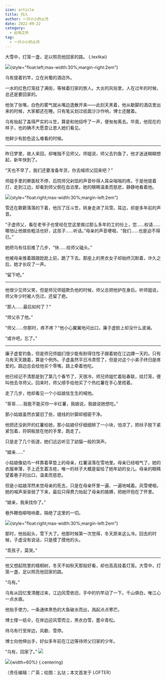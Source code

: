 ```yaml
---
icon: article
title: 归人
author: 一只小小的止月
date: 2022-09-22
category:
  - 此地之外
tag:
  - 一只小小的止月
---
```


大雪中，灯笼一盏，足以照亮他回家的路。 {.textkai}

<!-- more -->

<div>

![](./res/illustration/乌有1..webp){style="float:left;max-width:30%;margin-right:2em"}

乌有提着钓竿，立在尚蜀的酒店外。

一水的红色灯笼挂了满街，等候着归家的旅人。大炎的风俗里，人在过年的时候，总还是要回家的。

他张了张嘴，白色的雾气就从嘴边逸散开来——此刻天黑着，他从歇脚的酒店里出来的时候，大家都还在睡。只有笔尖划过纸面沙沙作响，博士还醒着。

乌有抬起了盖得严实的斗笠，算是和他招呼了一声，便匆匆离去。毕竟，他现在的样子，也的确不大愿意让恩人她们看见。

他鲜少有脸色这么难看的时候。

</div>

---

昨日梦里，故人来回，却唯独不见师父。师姐说，师父去钓鱼了，他才迷迷糊糊想起，新年快到了。

“天也不早了，我们还要准备年货，你去喊师父回来吧？”

师姐手里的擀面杖不停，后院师兄剁馅的声音吵得人耳朵嗡嗡的疼。于是他提着灯，走到江边，却看到师父倒在血泊里。她的眼睛温柔而慈悲，静静地看着他。

<div>

![](./res/illustration/乌有2.webp){style="float:right;max-width:30%;margin-left:2em"}

雪还在簌簌落落的下着，他压了压斗笠，转身走进了风雪。耳边，却是多年前的声音。

“子虚师父，看在老爷子也曾经在您这里做过那么多年的工的份上，您……权请……哪怕让他做些粗活也好，这孩子……听话。”母亲的声音哽咽，“我们……也是迫不得已。”

她把乌有往前推了几步，“快……给师父磕头。”

他被母亲推着踉踉跄跄上前，跪了下去。那座上的黑衣女子却始终沉默着，许久之后，她才长叹了一声。

“留下吧。”

</div>

---

他很少见师父笑，但是师兄师姐欺负他的时候，师父总把他护在身后。听师姐说，师父年少时被人伤过，还留了疤。

“那人……最后如何了？”

“师父杀了他。”

“师父……你那时，疼不疼？”他小心翼翼地问出口，廉子虚脸上却没什么波澜。

“或许吧，忘了。”

---

廉子虚爱钓鱼，但是师兄师姐们很少能有耐得住性子跟着她在江边蹲一天的。只有乌有天天跟着，算是个例外。子虚虽然平日冷肃惯了，但是对这个小弟子终归是疼爱的。路边总会给他买个零嘴，路上牵着他吃。

他已经记不清那是到了第几个春节了，天很冷，师兄师姐忙着贴春联，挂灯笼，便叫他去寻师父。回来时，师父顺手给他买了个热红薯在手心里捂着。

走了几步，他却看见一个小姑娘怯生生的喊他。

“哥哥……我能不能买你一半红薯，我娘说，我娘说她想吃。”

那小姑娘虽然衣裳旧了些，缝线的针脚却细密干净。

他把还没剥开的红薯给她，那小姑娘仔仔细细掰了一小块，怕凉了，把袄子脱下紧紧包着，将铜板放在他的手里，跑走了。

只是走了几个街道，她们远远听见了幼猫一般的哭声。

“娘亲……”

小姑娘像幼鸟一样靠着草垫上的母亲，红薯滚落在雪地里。母亲已经咽气了，她的衣服单薄，手上还生着冻疮，唯一的袄子大概是留给了她年幼的女儿。母亲的眼睛望着巷子的出口，温柔而慈悲。

但是小姑娘浑然未觉母亲的死去，只是在母亲怀里一遍、一遍地喊着。风雪哽咽，她的喊声渐渐弱了下来，最后只得费力抬起了母亲的胳膊，把她环抱在了怀里。

“娘亲，我来找你了。”

巷外鞭炮噼啪响着，隔绝了这里的一切。

<div>

![](./res/illustration/乌有3.webp){style="float:right;max-width:30%;margin-left:2em"}

那时，他抬起头，雪下大了。他那时候第一次觉得，冬天原来这么冷。回去的时候，子虚没有说话，只是摸了摸他的头。

“乖孩子，莫哭。”

---

他又想起院里的梧桐树，冬天不如秋天那般好看，却也高高挂着灯笼。大雪中，灯笼一盏，足以照亮他回家的路。

“乌有。”

乌有从回忆里清醒过来，江边风雪依旧，手中的钓竿动了一下。千山俱白，唯江心一点水痕。

他抬手使力，一条通体黑色的大鱼破水而出，溅起点点寒芒。

博士撑一纸伞，在岸边迎风雪而立，黑衣白雪，墨伞青松。

</div>

待乌有行至岸边，风歇、雪停。

博士向他伸出手，好似多年前在江边等待师父归家的少年。

“乌有，回家了。”
![](/eod.png)

![](./res/illustration/乌有4.webp){width=60%} {.centering}

（责任编辑：广英；绘图：幺垯；本文首发于 LOFTER）

<ArticleAd />